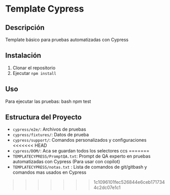# Template Cypress

## Descripción

Template básico para pruebas automatizadas con Cypress

## Instalación

1. Clonar el repositorio
2. Ejecutar `npm install`

## Uso

Para ejecutar las pruebas:
bash
npm test

## Estructura del Proyecto

- `cypress/e2e/`: Archivos de pruebas
- `cypress/fixtures/`: Datos de prueba
- `cypress/support/`: Comandos personalizados y configuraciones
<<<<<<< HEAD
- `cypress/DOM/`: Aca se guardan todos los selectores ccs
=======
- `TEMPLATECYPRESS/PromptQA.txt`: Prompt de QA experto en pruebas automatizadas con Cypress (Para usar con copilot)
- `TEMPLATECYPRESS/notas.txt` : Lista de comandos de git/gitbash y  comandos mas usados en Cypress
>>>>>>> 1c1096101fec526844e6ceb1717344c2dc07e1c1
